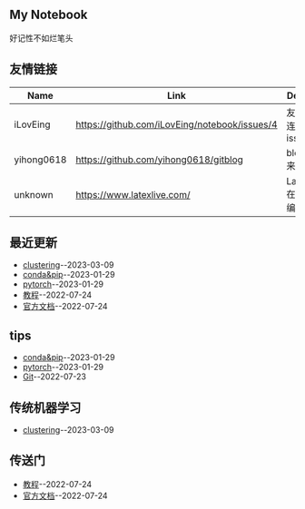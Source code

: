 ## My Notebook
好记性不如烂笔头
## 友情链接
| Name | Link | Desc | 
 | ---- | ---- | ---- |
| iLovEing | https://github.com/iLovEing/notebook/issues/4 | 友情连接issue |
| yihong0618 | https://github.com/yihong0618/gitblog | blog来源 |
| unknown | https://www.latexlive.com/ | Latex在线编辑 |
## 最近更新
- [clustering](https://github.com/iLovEing/notebook/issues/9)--2023-03-09
- [conda&pip](https://github.com/iLovEing/notebook/issues/8)--2023-01-29
- [pytorch](https://github.com/iLovEing/notebook/issues/7)--2023-01-29
- [教程](https://github.com/iLovEing/notebook/issues/6)--2022-07-24
- [官方文档](https://github.com/iLovEing/notebook/issues/5)--2022-07-24
## tips
- [conda&pip](https://github.com/iLovEing/notebook/issues/8)--2023-01-29
- [pytorch](https://github.com/iLovEing/notebook/issues/7)--2023-01-29
- [Git](https://github.com/iLovEing/notebook/issues/3)--2022-07-23
## 传统机器学习
- [clustering](https://github.com/iLovEing/notebook/issues/9)--2023-03-09
## 传送门
- [教程](https://github.com/iLovEing/notebook/issues/6)--2022-07-24
- [官方文档](https://github.com/iLovEing/notebook/issues/5)--2022-07-24
